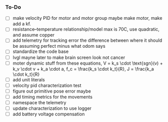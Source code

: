 ### To-Do
- [ ] make velocity PID for motor and motor group maybe make motor, make add a kf. 
- [ ] resistance–temperature relationship/model max is 70C, use quadratic, and assume copper  
- [ ] add telemetry for tracking error the difference between where it should be assuming perfect minus what odom says
- [ ] standardize the code base
- [ ] lvgl mayne later to make brain screen look not cancer
- [ ] moter dynamic stuff from these equations, V = k_s \cdot \text{sgn}(v) + k_v \cdot v + k_a \cdot a, f_c = \frac{k_s \cdot k_t}{R}, J = \frac{k_a \cdot k_t}{R}
- [ ] add unit literals
- [ ] velocity pid characterization test 
- [ ] figure out primitive pose error maybe 
- [ ] add timing metrics for the movements
- [ ] namespace the telemetry
- [ ] update characterization to use logger 
- [ ] add battery voltage compensation